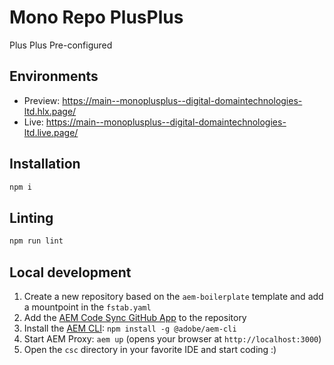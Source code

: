 # Mono Repo PlusPlus

Plus Plus Pre-configured

## Environments

- Preview: https://main--monoplusplus--digital-domaintechnologies-ltd.hlx.page/
- Live: https://main--monoplusplus--digital-domaintechnologies-ltd.live.page/

## Installation

```sh
npm i
```

## Linting

```sh
npm run lint
```

## Local development

1. Create a new repository based on the `aem-boilerplate` template and add a mountpoint in the `fstab.yaml`
1. Add the [AEM Code Sync GitHub App](https://github.com/apps/aem-code-sync) to the repository
1. Install the [AEM CLI](https://github.com/adobe/helix-cli): `npm install -g @adobe/aem-cli`
1. Start AEM Proxy: `aem up` (opens your browser at `http://localhost:3000`)
1. Open the `csc` directory in your favorite IDE and start coding :)
